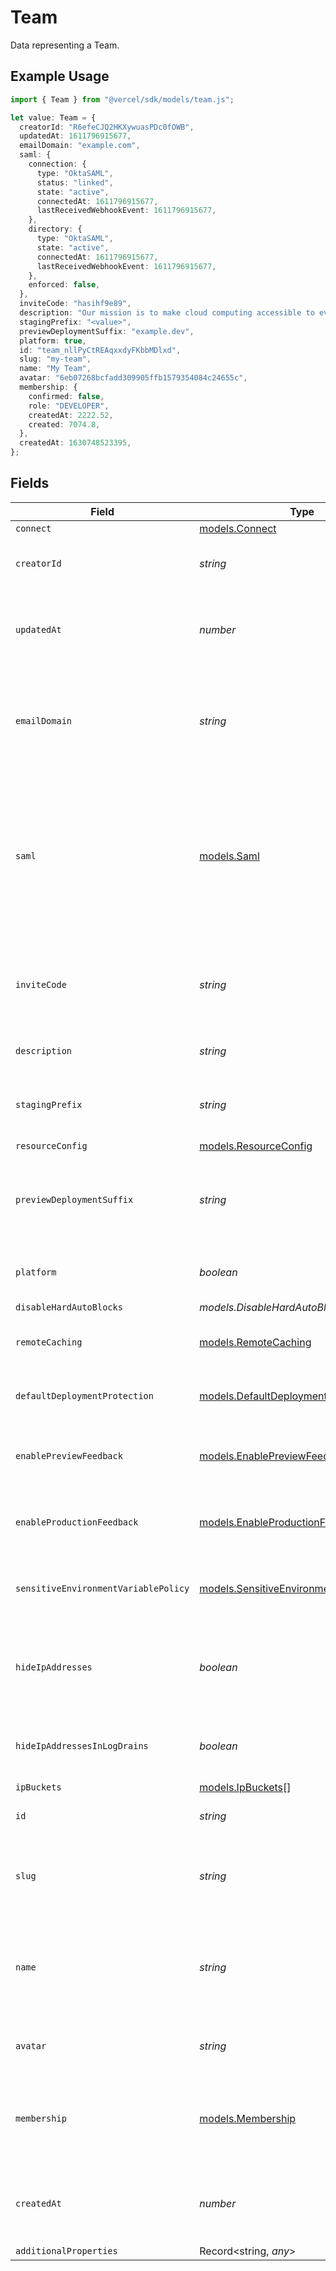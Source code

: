 # Team

Data representing a Team.

## Example Usage

```typescript
import { Team } from "@vercel/sdk/models/team.js";

let value: Team = {
  creatorId: "R6efeCJQ2HKXywuasPDc0fOWB",
  updatedAt: 1611796915677,
  emailDomain: "example.com",
  saml: {
    connection: {
      type: "OktaSAML",
      status: "linked",
      state: "active",
      connectedAt: 1611796915677,
      lastReceivedWebhookEvent: 1611796915677,
    },
    directory: {
      type: "OktaSAML",
      state: "active",
      connectedAt: 1611796915677,
      lastReceivedWebhookEvent: 1611796915677,
    },
    enforced: false,
  },
  inviteCode: "hasihf9e89",
  description: "Our mission is to make cloud computing accessible to everyone.",
  stagingPrefix: "<value>",
  previewDeploymentSuffix: "example.dev",
  platform: true,
  id: "team_nllPyCtREAqxxdyFKbbMDlxd",
  slug: "my-team",
  name: "My Team",
  avatar: "6eb07268bcfadd309905ffb1579354084c24655c",
  membership: {
    confirmed: false,
    role: "DEVELOPER",
    createdAt: 2222.52,
    created: 7074.8,
  },
  createdAt: 1630748523395,
};
```

## Fields

| Field                                                                                                                                    | Type                                                                                                                                     | Required                                                                                                                                 | Description                                                                                                                              | Example                                                                                                                                  |
| ---------------------------------------------------------------------------------------------------------------------------------------- | ---------------------------------------------------------------------------------------------------------------------------------------- | ---------------------------------------------------------------------------------------------------------------------------------------- | ---------------------------------------------------------------------------------------------------------------------------------------- | ---------------------------------------------------------------------------------------------------------------------------------------- |
| `connect`                                                                                                                                | [models.Connect](../models/connect.md)                                                                                                   | :heavy_minus_sign:                                                                                                                       | N/A                                                                                                                                      |                                                                                                                                          |
| `creatorId`                                                                                                                              | *string*                                                                                                                                 | :heavy_check_mark:                                                                                                                       | The ID of the user who created the Team.                                                                                                 | R6efeCJQ2HKXywuasPDc0fOWB                                                                                                                |
| `updatedAt`                                                                                                                              | *number*                                                                                                                                 | :heavy_check_mark:                                                                                                                       | Timestamp (in milliseconds) of when the Team was last updated.                                                                           | 1611796915677                                                                                                                            |
| `emailDomain`                                                                                                                            | *string*                                                                                                                                 | :heavy_minus_sign:                                                                                                                       | Hostname that'll be matched with emails on sign-up to automatically join the Team.                                                       | example.com                                                                                                                              |
| `saml`                                                                                                                                   | [models.Saml](../models/saml.md)                                                                                                         | :heavy_minus_sign:                                                                                                                       | When "Single Sign-On (SAML)" is configured, this object contains information regarding the configuration of the Identity Provider (IdP). |                                                                                                                                          |
| `inviteCode`                                                                                                                             | *string*                                                                                                                                 | :heavy_minus_sign:                                                                                                                       | Code that can be used to join this Team. Only visible to Team owners.                                                                    | hasihf9e89                                                                                                                               |
| `description`                                                                                                                            | *string*                                                                                                                                 | :heavy_check_mark:                                                                                                                       | A short description of the Team.                                                                                                         | Our mission is to make cloud computing accessible to everyone.                                                                           |
| `stagingPrefix`                                                                                                                          | *string*                                                                                                                                 | :heavy_check_mark:                                                                                                                       | The prefix that is prepended to automatic aliases.                                                                                       |                                                                                                                                          |
| `resourceConfig`                                                                                                                         | [models.ResourceConfig](../models/resourceconfig.md)                                                                                     | :heavy_minus_sign:                                                                                                                       | N/A                                                                                                                                      |                                                                                                                                          |
| `previewDeploymentSuffix`                                                                                                                | *string*                                                                                                                                 | :heavy_minus_sign:                                                                                                                       | The hostname that is current set as preview deployment suffix.                                                                           | example.dev                                                                                                                              |
| `platform`                                                                                                                               | *boolean*                                                                                                                                | :heavy_minus_sign:                                                                                                                       | Whether the team is a platform team.                                                                                                     | true                                                                                                                                     |
| `disableHardAutoBlocks`                                                                                                                  | *models.DisableHardAutoBlocks*                                                                                                           | :heavy_minus_sign:                                                                                                                       | N/A                                                                                                                                      |                                                                                                                                          |
| `remoteCaching`                                                                                                                          | [models.RemoteCaching](../models/remotecaching.md)                                                                                       | :heavy_minus_sign:                                                                                                                       | Is remote caching enabled for this team                                                                                                  |                                                                                                                                          |
| `defaultDeploymentProtection`                                                                                                            | [models.DefaultDeploymentProtection](../models/defaultdeploymentprotection.md)                                                           | :heavy_minus_sign:                                                                                                                       | Default deployment protection for this team                                                                                              |                                                                                                                                          |
| `enablePreviewFeedback`                                                                                                                  | [models.EnablePreviewFeedback](../models/enablepreviewfeedback.md)                                                                       | :heavy_minus_sign:                                                                                                                       | Whether toolbar is enabled on preview deployments                                                                                        |                                                                                                                                          |
| `enableProductionFeedback`                                                                                                               | [models.EnableProductionFeedback](../models/enableproductionfeedback.md)                                                                 | :heavy_minus_sign:                                                                                                                       | Whether toolbar is enabled on production deployments                                                                                     |                                                                                                                                          |
| `sensitiveEnvironmentVariablePolicy`                                                                                                     | [models.SensitiveEnvironmentVariablePolicy](../models/sensitiveenvironmentvariablepolicy.md)                                             | :heavy_minus_sign:                                                                                                                       | Sensitive environment variable policy for this team                                                                                      |                                                                                                                                          |
| `hideIpAddresses`                                                                                                                        | *boolean*                                                                                                                                | :heavy_minus_sign:                                                                                                                       | Indicates if IP addresses should be accessible in observability (o11y) tooling                                                           |                                                                                                                                          |
| `hideIpAddressesInLogDrains`                                                                                                             | *boolean*                                                                                                                                | :heavy_minus_sign:                                                                                                                       | Indicates if IP addresses should be accessible in log drains                                                                             |                                                                                                                                          |
| `ipBuckets`                                                                                                                              | [models.IpBuckets](../models/ipbuckets.md)[]                                                                                             | :heavy_minus_sign:                                                                                                                       | N/A                                                                                                                                      |                                                                                                                                          |
| `id`                                                                                                                                     | *string*                                                                                                                                 | :heavy_check_mark:                                                                                                                       | The Team's unique identifier.                                                                                                            | team_nllPyCtREAqxxdyFKbbMDlxd                                                                                                            |
| `slug`                                                                                                                                   | *string*                                                                                                                                 | :heavy_check_mark:                                                                                                                       | The Team's slug, which is unique across the Vercel platform.                                                                             | my-team                                                                                                                                  |
| `name`                                                                                                                                   | *string*                                                                                                                                 | :heavy_check_mark:                                                                                                                       | Name associated with the Team account, or `null` if none has been provided.                                                              | My Team                                                                                                                                  |
| `avatar`                                                                                                                                 | *string*                                                                                                                                 | :heavy_check_mark:                                                                                                                       | The ID of the file used as avatar for this Team.                                                                                         | 6eb07268bcfadd309905ffb1579354084c24655c                                                                                                 |
| `membership`                                                                                                                             | [models.Membership](../models/membership.md)                                                                                             | :heavy_check_mark:                                                                                                                       | The membership of the authenticated User in relation to the Team.                                                                        |                                                                                                                                          |
| `createdAt`                                                                                                                              | *number*                                                                                                                                 | :heavy_check_mark:                                                                                                                       | UNIX timestamp (in milliseconds) when the Team was created.                                                                              | 1630748523395                                                                                                                            |
| `additionalProperties`                                                                                                                   | Record<string, *any*>                                                                                                                    | :heavy_minus_sign:                                                                                                                       | N/A                                                                                                                                      |                                                                                                                                          |